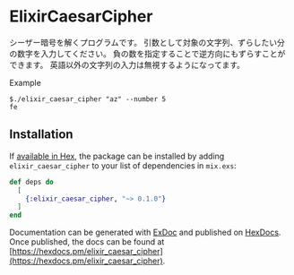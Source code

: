 # ElixirCaesarCipher

シーザー暗号を解くプログラムです。
引数として対象の文字列、ずらしたい分の数字を入力してください。
負の数を指定することで逆方向にもずらすことができます。
英語以外の文字列の入力は無視するようになってます。

Example
```
$./elixir_caesar_cipher "az" --number 5
fe
```

## Installation

If [available in Hex](https://hex.pm/docs/publish), the package can be installed
by adding `elixir_caesar_cipher` to your list of dependencies in `mix.exs`:

```elixir
def deps do
  [
    {:elixir_caesar_cipher, "~> 0.1.0"}
  ]
end
```

Documentation can be generated with [ExDoc](https://github.com/elixir-lang/ex_doc)
and published on [HexDocs](https://hexdocs.pm). Once published, the docs can
be found at [https://hexdocs.pm/elixir_caesar_cipher](https://hexdocs.pm/elixir_caesar_cipher).

